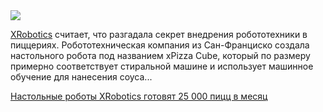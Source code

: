 <!--2025-06-11 14:50:35-->
<div class="yb">
  <div class="rss habr"><img src="https://habrastorage.org/getpro/habr/upload_files/af9/75d/fdf/af975dfdf244b969783276dbae421c8b.jpg" /><p><a href="https://www.xrobotics.io/" rel="noopener noreferrer nofollow">XRobotics</a>&nbsp;считает, что разгадала секрет внедрения робототехники в пиццериях. Робототехническая компания из Сан-Франциско создала настольного робота под названием xPizza Cube, который по размеру примерно соответствует стиральной машине и использует машинное обучение для нанесения соуса... <p class="titl"><a href="https://habr.com/ru/companies/bothub/news/917682/?utm_source=habrahabr&utm_medium=rss&utm_campaign=917682">Настольные роботы XRobotics готовят 25 000 пицц в месяц</a></p></div>
</div>
